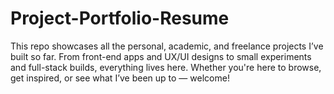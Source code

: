 # Project-Portfolio-Resume
This repo showcases all the personal, academic, and freelance projects I’ve built so far. From front-end apps and UX/UI designs to small experiments and full-stack builds, everything lives here.  Whether you're here to browse, get inspired, or see what I’ve been up to
— welcome!
